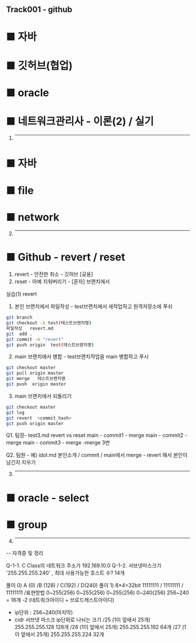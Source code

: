 ## Track001 -  github
 
# ■ 자바
# ■ 깃허브(협업)
# ■ oracle
# ■ 네트워크관리사 - 이론(2) / 실기
 
1. --------------- 
# ■ 자바
# ■ file
# ■ network

2. ---------------
# ■  Github - revert / reset
1. revert - 안전한 취소      - 깃허브 [공용] 
2. reset  - 아예 지워버리기   - [혼자] 브랜치에서

실습(1) revert
1.  본인  브랜치에서 파일작성 - test브랜치에서 새작업하고 원격저장소에 푸쉬
```bash
git branch
git checkout -b test(테스트브랜치명)
파일작성   revert.md
git  add .
git commit -m "revert"
git push origin  test(테스트브랜치명)
```
2.  main 브랜치에서 병합 - test브랜치작업을 main 병합하고 푸시
```bash
git checkout master
git pull origin master
git merge   테스트브랜치명
git push  origin master
```
3.  main 브랜치에서 되돌리기
```bash
git checkout master
git log
git revert  <commit_hash>
git push origin master
```

Q1.  팀장- test3.md   revert vs reset
     main - commit1 - merge
     main - commit2 - merge
     main - commit3 - merge     -merge 3번

     
Q2.  팀원 -  예)  idol.md  본인소개 / commit  /  main에서 merge  -  revert 해서 본인이 남긴지 지우기






3. ---------------
# ■ oracle - select
# ■ group



4. ---------------
-- 자격증 및 정리

Q-1-1. C Class의 네트워크 주소가 192.169.10.0
Q-1-2. 서브넷마스크가 '255.255.255.240' , 최대 사용가능한 호스트 수? 14개

풀이 0) A (0) /B (128) / C(192) / D(240)
풀이 1) 8*4=32bit
     11111111    / 11111111  / 11111111    /표현방법
     0~255(256)  0~255(256)  0~255(256)    0~240(256)
                                           256~240 = 16개 -2
                                           (네트워크아이디 + 브로드캐스트아이디)
* ip단위 : 256~240(마지막)
* cidr                      서브넷 마스크    ip단위로 나뉘는 크기
   /25  (1이 앞에서 25개)    255.255.255.128 128개
   /26  (1이 앞에서 25개)    255.255.255.192 64개
   /27  (1이 앞에서 25개)    255.255.255.224 32개


###


 